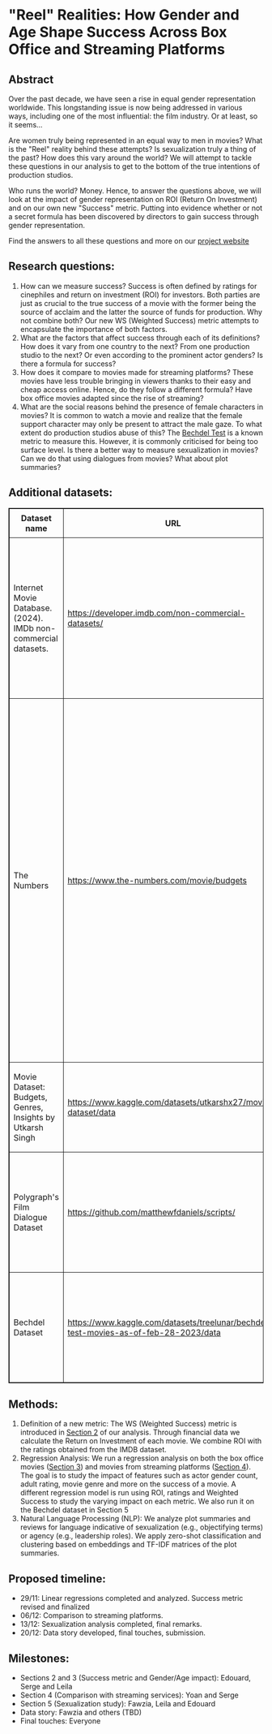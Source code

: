 # "Reel" Realities: How Gender and Age Shape Success Across Box Office and Streaming Platforms
## Abstract

Over the past decade, we have seen a rise in equal gender representation worldwide. This longstanding issue is now being addressed in various ways, including one of the most influential: the film industry. Or at least, so it seems...

Are women truly being represented in an equal way to men in movies? What is the "Reel" reality behind these attempts? Is sexualization truly a thing of the past? How does this vary around the world? We will attempt to tackle these questions in our analysis to get to the bottom of the true intentions of production studios.

Who runs the world? Money. Hence, to answer the questions above, we will look at the impact of gender representation on ROI (Return On Investment) and on our own new "Success" metric. Putting into evidence whether or not a secret formula has been discovered by directors to gain success through gender representation.

Find the answers to all these questions and more on our [project website](https://edouard-6.github.io)

## Research questions:
1. How can we measure success? Success is often defined by ratings for cinephiles and return on investment (ROI) for investors. Both parties are just as crucial to the true success of a movie with the former being the source of acclaim and the latter the source of funds for production. Why not combine both? Our new WS (Weighted Success) metric attempts to encapsulate the importance of both factors.
2. What are the factors that affect success through each of its definitions? How does it vary from one country to the next? From one production studio to the next? Or even according to the prominent actor genders? Is there a formula for success?
3. How does it compare to movies made for streaming platforms? These movies have less trouble bringing in viewers thanks to their easy and cheap access online. Hence, do they follow a different formula? Have box office movies adapted since the rise of streaming?
4. What are the social reasons behind the presence of female characters in movies? It is common to watch a movie and realize that the female support character may only be present to attract the male gaze. To what extent do production studios abuse of this? The [Bechdel Test](https://www.merriam-webster.com/dictionary/Bechdel%20Test) is a known metric to measure this. However, it is commonly criticised for being too surface level. Is there a better way to measure sexualization in movies? Can we do that using dialogues from movies? What about plot summaries?

## Additional datasets:
<table style="border: 1px solid; border-collapse: collapse; width: 100%;">
  <tr>
    <th style="border: 1px solid; padding: 8px;">Dataset name</th>
    <th style="border: 1px solid; padding: 8px;">URL</th>
    <th style="border: 1px solid; padding: 8px;">Comments</th>
  </tr>
  <tr>
    <td style="border: 1px solid; padding: 8px;">Internet Movie Database. (2024). IMDb non-commercial datasets.</td>
    <td style="border: 1px solid; padding: 8px;"><a href="https://developer.imdb.com/non-commercial-datasets/">https://developer.imdb.com/non-commercial-datasets/</a></td>
    <td style="border: 1px solid; padding: 8px;">The IMDB dataset is used to get information that was missing within the CMU dataset. We mainly extracted movie ratings, runtimes, adult ratings and crew information.</td>
  </tr>
  <tr>
    <td style="border: 1px solid; padding: 8px;">The Numbers</td>
    <td style="border: 1px solid; padding: 8px;"><a href="https://www.the-numbers.com/movie/budgets">https://www.the-numbers.com/movie/budgets</a></td>
    <td style="border: 1px solid; padding: 8px;">The "The Numbers" dataset gives us budget information about the movies allowing us to estimate the ROI. It is important to note "Budget numbers for movies can be both difficult to find and unreliable." "The data we have is, to the best of our knowledge, accurate but there are gaps and disputed figures." quoted from the website. We were however only able to obtain a free sample of the dataset as we had to pay to get the complete file.</td>
  </tr>
  <tr>
    <td style="border: 1px solid; padding: 8px;">Movie Dataset: Budgets, Genres, Insights by Utkarsh Singh</td>
    <td style="border: 1px solid; padding: 8px;"><a href="https://www.kaggle.com/datasets/utkarshx27/movies-dataset/data">https://www.kaggle.com/datasets/utkarshx27/movies-dataset/data</a></td>
    <td style="border: 1px solid; padding: 8px;">This dataset obtained from Kaggle allows us to complete some more missing budget rows.</td>
  </tr>
  <tr>
    <td style="border: 1px solid; padding: 8px;">Polygraph's Film Dialogue Dataset</td>
    <td style="border: 1px solid; padding: 8px;"><a href="https://github.com/matthewfdaniels/scripts/">https://github.com/matthewfdaniels/scripts/</a></td>
    <td style="border: 1px solid; padding: 8px;">This dataset allows us to examine movie dialogues to better understand the representation of women in movies.</td>
  </tr>
    <tr>
    <td style="border: 1px solid; padding: 8px;">Bechdel Dataset</td>
    <td style="border: 1px solid; padding: 8px;"><a href="https://www.kaggle.com/datasets/treelunar/bechdel-test-movies-as-of-feb-28-2023/data">https://www.kaggle.com/datasets/treelunar/bechdel-test-movies-as-of-feb-28-2023/data</a></td>
    <td style="border: 1px solid; padding: 8px;">This dataset obtained from Kaggle allows us to look at the representation and sexualization of women in movies.</td>
  </tr>
</table>

## Methods:
1. Definition of a new metric: The WS (Weighted Success) metric is introduced in [Section 2](results.ipynb#2-our-success-metric) of our analysis. Through financial data we calculate the Return on Investment of each movie. We combine ROI with the ratings obtained from the IMDB dataset.
2. Regression Analysis: We run a regression analysis on both the box office movies ([Section 3](results.ipynb#3-gender-and-age-vs-success)) and movies from streaming platforms ([Section 4](results.ipynb#4-how-does-it-compare-to-streaming-platforms)). The goal is to study the impact of features such as actor gender count, adult rating, movie genre and more on the success of a movie. A different regression model is run using ROI, ratings and Weighted Success to study the varying impact on each metric. We also run it on the Bechdel dataset in Section 5
3. Natural Language Processing (NLP): We analyze plot summaries and reviews for language indicative of sexualization (e.g., objectifying terms) or agency (e.g., leadership roles). We apply zero-shot classification and clustering based on embeddings and TF-IDF matrices of the plot summaries.
   

## Proposed timeline:
- 29/11: Linear regressions completed and analyzed. Success metric revised and finalized
- 06/12: Comparison to streaming platforms.
- 13/12: Sexualization analysis completed, final remarks.
- 20/12: Data story developed, final touches, submission.

## Milestones:
- Sections 2 and 3 (Success metric and Gender/Age impact): Edouard, Serge and Leila
- Section 4 (Comparison with streaming services): Yoan and Serge
- Section 5 (Sexualization study): Fawzia, Leila and Edouard
- Data story: Fawzia and others (TBD)
- Final touches: Everyone

